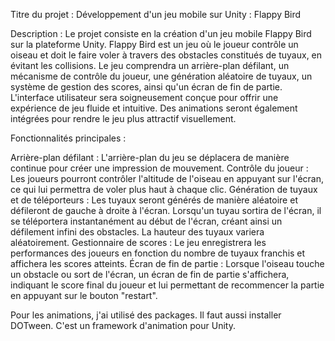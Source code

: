 Titre du projet : Développement d'un jeu mobile sur Unity : Flappy Bird

Description :
Le projet consiste en la création d'un jeu mobile Flappy Bird sur la plateforme Unity. Flappy Bird est un jeu où le joueur contrôle un oiseau et doit le faire voler à travers des obstacles constitués de tuyaux, en évitant les collisions. Le jeu comprendra un arrière-plan défilant, un mécanisme de contrôle du joueur, une génération aléatoire de tuyaux, un système de gestion des scores, ainsi qu'un écran de fin de partie. L'interface utilisateur sera soigneusement conçue pour offrir une expérience de jeu fluide et intuitive. Des animations seront également intégrées pour rendre le jeu plus attractif visuellement.

Fonctionnalités principales :

Arrière-plan défilant : L'arrière-plan du jeu se déplacera de manière continue pour créer une impression de mouvement.
Contrôle du joueur : Les joueurs pourront contrôler l'altitude de l'oiseau en appuyant sur l'écran, ce qui lui permettra de voler plus haut à chaque clic.
Génération de tuyaux et de téléporteurs : Les tuyaux seront générés de manière aléatoire et défileront de gauche à droite à l'écran. Lorsqu'un tuyau sortira de l'écran, il se téléportera instantanément au début de l'écran, créant ainsi un défilement infini des obstacles. La hauteur des tuyaux variera aléatoirement.
Gestionnaire de scores : Le jeu enregistrera les performances des joueurs en fonction du nombre de tuyaux franchis et affichera les scores atteints.
Écran de fin de partie : Lorsque l'oiseau touche un obstacle ou sort de l'écran, un écran de fin de partie s'affichera, indiquant le score final du joueur et lui permettant de recommencer la partie en appuyant sur le bouton "restart".

Pour les animations, j'ai utilisé des packages. Il faut aussi installer DOTween. C'est un framework d'animation pour Unity.


